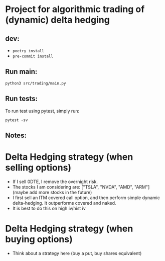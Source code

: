 # Project for algorithmic trading of (dynamic) delta hedging


## dev:

* `poetry install`
* `pre-commit install`
## Run main:

`python3 src/trading/main.py`

## Run tests:

To run test using pytest, simply run:

`pytest -sv`

## Notes:

# Delta Hedging strategy (when selling options)

* If I sell 0DTE, I remove the overnight risk.
* The stocks I am considering are: ["TSLA", "NVDA", "AMD", "ARM"] (maybe add more stocks in the future)
* I first sell an ITM covered call option, and then perform simple dynamic delta-hedging. It outperforms covered and naked.
* It is best to do this on high iv/hist iv


# Delta Hedging strategy (when buying options)

* Think about a strategy here (buy a put, buy shares equivalent)
